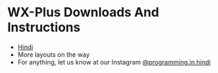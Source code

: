 # WX-Plus Downloads And Instructions

* [Hindi](https://atulsnapy.github.io/WX-plus/layouts/hindi/)
* More layouts on the way
* For anything, let us know at our Instagram [@programming.in.hindi](https://instagram.com/programming.in.hindi)
